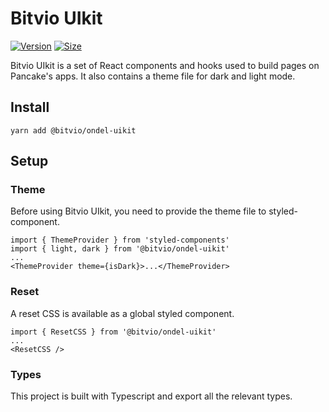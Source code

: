 #  Bitvio UIkit

[![Version](https://img.shields.io/npm/v/@bitvio/ondel-uikit)](https://www.npmjs.com/package/@bitvio/ondel-uikit) [![Size](https://img.shields.io/bundlephobia/min/@pancakeswap-libs/uikit)](https://www.npmjs.com/package/@bitvio/ondel-uikit)

Bitvio UIkit is a set of React components and hooks used to build pages on Pancake's apps. It also contains a theme file for dark and light mode.

## Install

`yarn add @bitvio/ondel-uikit`

## Setup

### Theme

Before using Bitvio UIkit, you need to provide the theme file to styled-component.

```
import { ThemeProvider } from 'styled-components'
import { light, dark } from '@bitvio/ondel-uikit'
...
<ThemeProvider theme={isDark}>...</ThemeProvider>
```

### Reset

A reset CSS is available as a global styled component.

```
import { ResetCSS } from '@bitvio/ondel-uikit'
...
<ResetCSS />
```

### Types

This project is built with Typescript and export all the relevant types.

